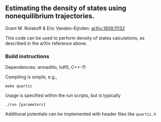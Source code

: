 ## Estimating the density of states using nonequilibrium trajectories.

Grant M. Rotskoff & Eric Vanden-Eijnden: [arXiv:1809.11132](https://arxiv.org/abs/1809.11132)

This code can be used to perform density of states calculations, as described in the arXiv reference above.

### Build instructions

Dependencies: armadillo, hdf5, C++-11

Compiling is simple, e.g.,

`make quartic`

Usage is specified within the run scripts, but is typically

`./run [parameters]`


Additional potentials can be implemented with header files like `quartic.h`
